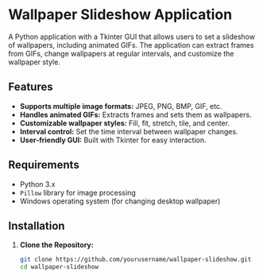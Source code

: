 # Wallpaper Slideshow Application

A Python application with a Tkinter GUI that allows users to set a slideshow of wallpapers, including animated GIFs. The application can extract frames from GIFs, change wallpapers at regular intervals, and customize the wallpaper style.

## Features

- **Supports multiple image formats:** JPEG, PNG, BMP, GIF, etc.
- **Handles animated GIFs:** Extracts frames and sets them as wallpapers.
- **Customizable wallpaper styles:** Fill, fit, stretch, tile, and center.
- **Interval control:** Set the time interval between wallpaper changes.
- **User-friendly GUI:** Built with Tkinter for easy interaction.

## Requirements

- Python 3.x
- `Pillow` library for image processing
- Windows operating system (for changing desktop wallpaper)

## Installation

1. **Clone the Repository:**

   ```sh
   git clone https://github.com/yourusername/wallpaper-slideshow.git
   cd wallpaper-slideshow
